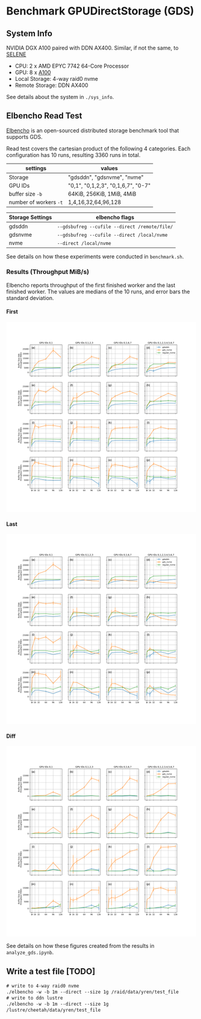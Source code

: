 # Benchmark GPUDirectStorage (GDS)


## System Info

NVIDIA DGX A100 paired with DDN AX400. Similar, if not the same, to [SELENE](https://www.top500.org/system/179842/)

* CPU: 2 x AMD EPYC 7742 64-Core Processor
* GPU: 8 x [A100](https://www.nvidia.com/content/dam/en-zz/Solutions/Data-Center/nvidia-ampere-architecture-whitepaper.pdf)
* Local Storage: 4-way raid0 nvme
* Remote Storage: DDN AX400

See details about the system in `./sys_info`.

## Elbencho Read Test

[Elbencho](https://github.com/breuner/elbencho) is an open-sourced distributed
storage benchmark tool that supports GDS.

Read test covers the cartesian product of the following 4 categories. Each
configuration has 10 runs, resulting 3360 runs in total.


| settings                 | values                             |
|--------------------------|------------------------------------|
| Storage                  | "gdsddn", "gdsnvme", "nvme"        |
| GPU IDs                  | "0,1", "0,1,2,3", "0,1,6,7", "0-7" |
| buffer size `-b`         | 64KiB, 256KiB, 1MiB, 4MiB          |
| number of workers `-t`   | 1,4,16,32,64,96,128                |

| Storage Settings         | elbencho flags                                |
|--------------------------|-----------------------------------------------|
| gdsddn                   | `--gdsbufreg --cufile --direct /remote/file/` |
| gdsnvme                  | `--gdsbufreg --cufile --direct /local/nvme`   |
| nvme                     | `--direct /local/nvme`                        |

See details on how these experiments were conducted in `benchmark.sh`.

### Results (Throughput MiB/s)

Elbencho reports throughput of the first finished worker and the last finished worker.
The values are medians of the 10 runs, and error bars the standard deviation.

#### First
![first](./figs/read_single_file/grid_plot_first.png)


#### Last
![last](./figs/read_single_file/grid_plot_last.png)

#### Diff
![diff](./figs/read_single_file/grid_plot_diff.png)


See details on how these figures created from the results in `analyze_gds.ipynb`.

## Write a test file [TODO]

```
# write to 4-way raid0 nvme
./elbencho -w -b 1m --direct --size 1g /raid/data/yren/test_file
# write to ddn lustre
./elbencho -w -b 1m --direct --size 1g /lustre/cheetah/data/yren/test_file
```

